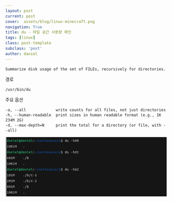 ```yaml
---
layout: post
current: post
cover:  assets/blog/linux-minecraft.png
navigation: True
title: du - 파일 공간 사용량 확인
tags: [linux]
class: post-template
subclass: 'post'
author: daniel
---
```



```
Summarize disk usage of the set of FILEs, recursively for directories.
```

경로

```
/usr/bin/du
```

주요 옵션

```
-a, --all             write counts for all files, not just directories
-h, --human-readable  print sizes in human readable format (e.g., 1K 234M 2G)
-d, --max-depth=N     print the total for a directory (or file, with --all)

```

![](assets/images/2022-06-01--linux-command-du--파일-공간-사용량-확인/Untitled.png)
